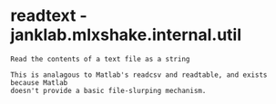 # readtext - janklab.mlxshake.internal.util

```text
Read the contents of a text file as a string

This is analagous to Matlab's readcsv and readtable, and exists because Matlab
doesn't provide a basic file-slurping mechanism.


```

